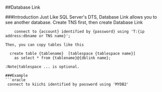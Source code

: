 
##Database Link

###Introduction
Just Like SQL Server's DTS, Database Link allows you to see another database.
Create TNS first, then create Database Link
```oracle
    connect to {account} identified by {password} using 'T:{ip address:dbname or TNS name}';

Then, you can copy tables like this

  create table {tablename}  [tablespace {tablespace name}]
    as select * from {tablename}@{dblink name};

:Note|tablespace ... is optional.

###Example
```oracle
 connect to kiichi identified by password using 'MYDB2'
 ```
```oracle
 ```




